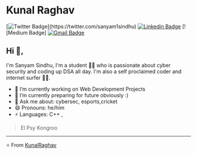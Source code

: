 # Kunal Raghav  
[![Twitter Badge](https://img.shields.io/badge/-@KunalRaghav-1ca0f1?style=flat-square&labelColor=1ca0f1&logo=twitter&logoColor=white&link=https://twitter.com/_Kunal_Raghav_)](https://twitter.com/sanyam1sindhu) [![Linkedin Badge](https://img.shields.io/badge/-kunalraghav-blue?style=flat-square&logo=Linkedin&logoColor=white&link=https://www.linkedin.com/in/sanyam-sindhu)]([[https://www.linkedin.com/in/kunalraghav/](https://www.linkedin.com/in/sanyam-sindhu)](https://www.linkedin.com/in/sanyam-sindhu)) [![Medium Badge]
[![Gmail Badge](https://img.shields.io/badge/-kraghav123@gmail.com-c14438?style=flat-square&logo=Gmail&logoColor=white&link=mailto:kraghav123@gmail.com)](mailto:sindhusanyam0.com)

## Hi 👋, 
I'm Sanyam Sindhu, I'm a student 👨‍💻 who is passionate about cyber security and coding up DSA all day. I'm also a self proclaimed coder and internet surfer 
🏄‍♂️. 

- 🔭 I’m currently working on Web Development Projects
- 🌱 I’m currently preparing for future obviously :) 
- 💬 Ask me about: cybersec, esports,cricket
- 😄 Pronouns: he/him
-  ⚡ Languages: C++ , 


> El Psy Kongroo


---
⭐️ From [KunalRaghav](https://github.com/sanyam-sindhu)
